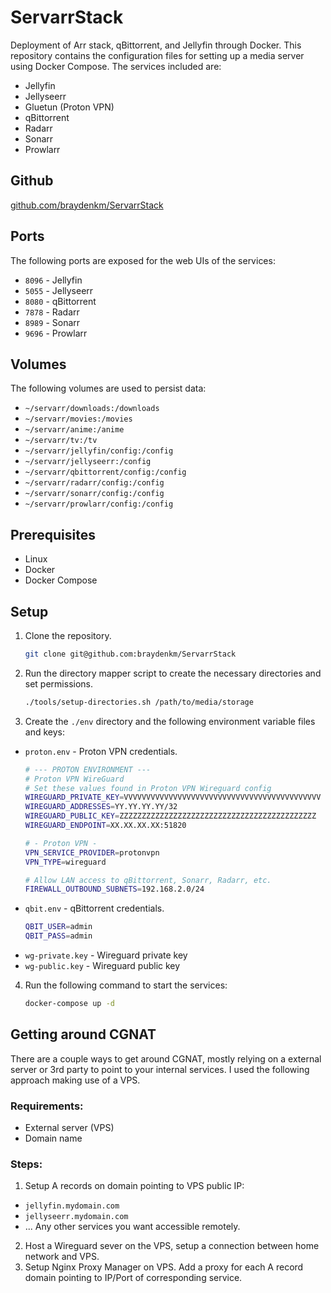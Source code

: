 # ServarrStack
Deployment of Arr stack, qBittorrent, and Jellyfin through Docker.
This repository contains the configuration files for setting up a media server using Docker Compose. The services included are:
- Jellyfin
- Jellyseerr
- Gluetun (Proton VPN)
- qBittorrent
- Radarr
- Sonarr
- Prowlarr

## Github
[github.com/braydenkm/ServarrStack](https://github.com/braydenkm/ServarrStack)

## Ports
The following ports are exposed for the web UIs of the services:
- `8096` - Jellyfin
- `5055` - Jellyseerr
- `8080` - qBittorrent
- `7878` - Radarr
- `8989` - Sonarr
- `9696` - Prowlarr

## Volumes
The following volumes are used to persist data:
- `~/servarr/downloads:/downloads`
- `~/servarr/movies:/movies`
- `~/servarr/anime:/anime`
- `~/servarr/tv:/tv`
- `~/servarr/jellyfin/config:/config`
- `~/servarr/jellyseerr:/config`
- `~/servarr/qbittorrent/config:/config`
- `~/servarr/radarr/config:/config`
- `~/servarr/sonarr/config:/config`
- `~/servarr/prowlarr/config:/config`

## Prerequisites
- Linux
- Docker
- Docker Compose

## Setup
1. Clone the repository.
    ```sh
    git clone git@github.com:braydenkm/ServarrStack
    ```
2. Run the directory mapper script to create the necessary directories and set permissions.
    ```sh
    ./tools/setup-directories.sh /path/to/media/storage
    ```
3. Create the `./env` directory and the following environment variable files and keys:
- `proton.env` - Proton VPN credentials.
  ```sh
  # --- PROTON ENVIRONMENT ---
  # Proton VPN WireGuard
  # Set these values found in Proton VPN Wireguard config
  WIREGUARD_PRIVATE_KEY=VVVVVVVVVVVVVVVVVVVVVVVVVVVVVVVVVVVVVVVVVVVV
  WIREGUARD_ADDRESSES=YY.YY.YY.YY/32
  WIREGUARD_PUBLIC_KEY=ZZZZZZZZZZZZZZZZZZZZZZZZZZZZZZZZZZZZZZZZZZZZ
  WIREGUARD_ENDPOINT=XX.XX.XX.XX:51820
  
  # - Proton VPN -
  VPN_SERVICE_PROVIDER=protonvpn
  VPN_TYPE=wireguard
  
  # Allow LAN access to qBittorrent, Sonarr, Radarr, etc.
  FIREWALL_OUTBOUND_SUBNETS=192.168.2.0/24
  ```
- `qbit.env` - qBittorrent credentials.
  ```sh
  QBIT_USER=admin
  QBIT_PASS=admin
  ```
- `wg-private.key` - Wireguard private key
- `wg-public.key` - Wireguard public key
4. Run the following command to start the services:
    ```sh
    docker-compose up -d
    ```

## Getting around CGNAT
There are a couple ways to get around CGNAT, mostly relying on a external server or 3rd party to point to your internal services.
I used the following approach making use of a VPS.

### Requirements:
- External server (VPS)
- Domain name

### Steps:
1. Setup A records on domain pointing to VPS public IP:
- `jellyfin.mydomain.com`
- `jellyseerr.mydomain.com`
- ... Any other services you want accessible remotely.
2. Host a Wireguard sever on the VPS, setup a connection between home network and VPS.
3. Setup Nginx Proxy Manager on VPS. Add a proxy for each A record domain pointing to IP/Port of corresponding service.



